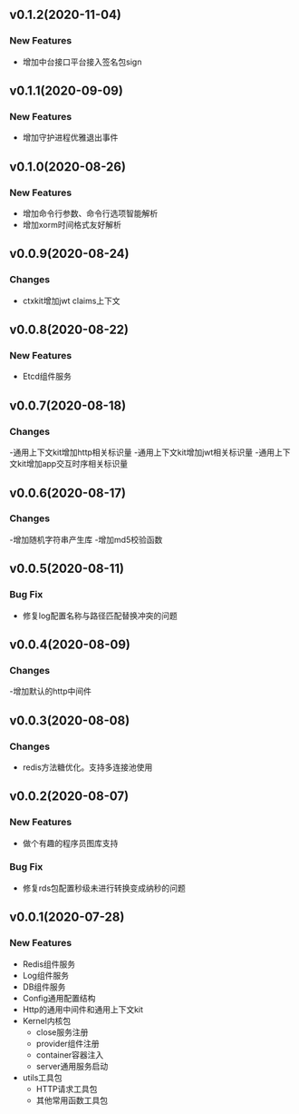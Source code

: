 ## v0.1.2(2020-11-04)
### New Features
- 增加中台接口平台接入签名包sign

## v0.1.1(2020-09-09)
### New Features
- 增加守护进程优雅退出事件

## v0.1.0(2020-08-26)
### New Features
- 增加命令行参数、命令行选项智能解析
- 增加xorm时间格式友好解析

## v0.0.9(2020-08-24)
### Changes
- ctxkit增加jwt claims上下文


## v0.0.8(2020-08-22)
### New Features
- Etcd组件服务

## v0.0.7(2020-08-18)
### Changes
-通用上下文kit增加http相关标识量
-通用上下文kit增加jwt相关标识量
-通用上下文kit增加app交互时序相关标识量

## v0.0.6(2020-08-17)
### Changes
-增加随机字符串产生库
-增加md5校验函数


## v0.0.5(2020-08-11)
### Bug Fix
- 修复log配置名称与路径匹配替换冲突的问题


## v0.0.4(2020-08-09)
### Changes
-增加默认的http中间件


## v0.0.3(2020-08-08)
### Changes
- redis方法糖优化。支持多连接池使用


## v0.0.2(2020-08-07)
### New Features
- 做个有趣的程序员图库支持
### Bug Fix
- 修复rds包配置秒级未进行转换变成纳秒的问题


## v0.0.1(2020-07-28)
### New Features
- Redis组件服务
- Log组件服务
- DB组件服务
- Config通用配置结构
- Http的通用中间件和通用上下文kit
- Kernel内核包
    - close服务注册
    - provider组件注册
    - container容器注入
    - server通用服务启动
- utils工具包
    - HTTP请求工具包
    - 其他常用函数工具包